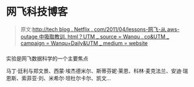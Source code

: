 # 网飞科技博客

> 原文:[http://tech blog . Netflix . com/2011/04/lessons-网飞-从 aws-outage 中吸取教训. html？UTM _ source = Wanqu . co&UTM _ campaign = Wanqu+Daily&UTM _ medium = website](http://techblog.netflix.com/2011/04/lessons-netflix-learned-from-aws-outage.html?utm_source=wanqu.co&utm_campaign=Wanqu+Daily&utm_medium=website)

### 

实验是网飞数据科学的一个主要焦点

马丁·廷利与郑文景、西蒙·埃杰德米尔、斯蒂芬妮·莱恩、科林·麦克法兰、安迪·瑞恩斯、索菲亚·刘、米希尔·坦杜尔卡尔、凯文…